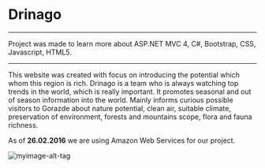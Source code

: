 # Drinago

<hr>
Project was made to learn more about ASP.NET MVC 4, C#, Bootstrap, CSS, Javascript, HTML5.
<hr>

This website was created with focus on introducing the potential which whom this region is rich. Drinago is a team who is always watching top trends in the world, which is really important. It promotes seasonal and out of season information into the world. Mainly informs curious possible visitors to Gorazde about nature potential, clean air, suitable climate, preservation of environment, forests and mountains scope, flora and fauna richness.

As of <b>26.02.2016</b> we are using Amazon Web Services for our project.

![myimage-alt-tag](http://i.imgur.com/7QSsR0o.png)
